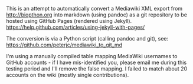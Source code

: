 This is an attempt to automatically convert a Mediawiki XML export
from http://biopthon.org into markdown (using pandoc) as a git
repository to be hosted using GitHub Pages (rendered using Jekyll).
https://help.github.com/articles/using-jekyll-with-pages/

The conversion is via a Python script (calling pandoc and git), see:
https://github.com/peterjc/mediawiki_to_git_md

I'm using a manually compiled table mapping MediaWiki usernames
to GitHub accounts - if I have mis-identified you, please email
me during this testing period and I'll remove the false mapping.
I failed to match about 20 accounts on the wiki (mostly single
contributions).
